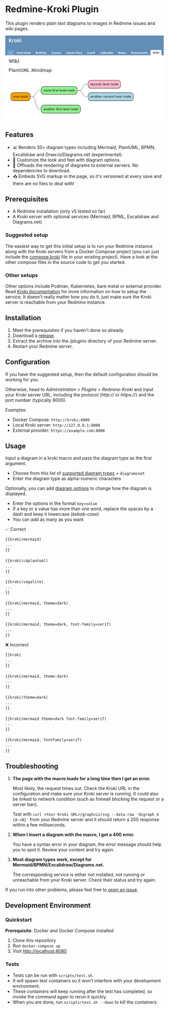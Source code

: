 # Redmine-Kroki Plugin

This plugin renders plain text diagrams to images in Redmine issues and
wiki pages.

![PlantUML Mindmap Example](doc/img/wiki-plantuml_mindmap.png)

## Features

* 📊 Renders 30+ diagram types including Mermaid, PlantUML, BPMN, Excalidraw and
  Draw.io/Diagrams.net (experimental).
* 🎨 Customize the look and feel with diagram options.
* 🚀 Offloads the rendering of diagrams to external servers. No dependencies
to download.
* 📥 Embeds SVG markup in the page, so it's versioned at every save and
  there are no files to deal with!

## Prerequisites

* A Redmine installation (only v5 tested so far)
* A Kroki server with optional services (Mermaid, BPML, Excalidraw and
  Diagrams.net)

### Suggested setup

The easiest way to get this initial setup is to run your Redmine instance along
with the Kroki servers from a Docker Compose project (you can just include the
[compose.kroki](compose.kroki.yml) file in your existing project). Have
a look at the other compose files in the source code to get you started.

### Other setups

Other options include Podman, Kubernetes, bare metal or external provider. Read
[Kroki documentation](https://docs.kroki.io/kroki/setup/install/) for more
information on how to setup the service. It doesn't really matter how you do it,
just make sure the Kroki server is reachable from your Redmine instance.

## Installation

1. Meet the prerequisites if you haven't done so already.
1. Download a [release](//github.com/JeffDess/redmine-kroki/releases).
1. Extract the archive into the _/plugins_ directory of your Redmine server.
1. Restart your Redmine server.

## Configuration

If you have the suggested setup, then the default configuration should be
working for you.

Otherwise, head to _Administration > Plugins > Redmine-Kroki_ and input your
Kroki server URL, including the protocol (_http://_ or _https://_) and the port
number (typically 8000).

   Examples:

* Docker Compose: `http://kroki:8000`
* Local Kroki server: `http://127.0.0.1:8000`
* External provider: `https://example.com:8000`

## Usage

Input a diagram in a kroki macro and pass the diagram type as the first argument.

* Choose from this list of [supported diagram types](https://kroki.io/#support)
  \+ `diagramsnet`
* Enter the diagram type as alpha-numeric characters

Optionally, you can add [diagram options](https://docs.kroki.io/kroki/setup/diagram-options/)
to change how the diagram is displayed.

* Enter the options in the format `key=value`
* If a key or a value has more than one word, replace the spaces by a dash and
keep it lowercase (_kebab-case_)
* You can add as many as you want

✅ Correct

```markdown
{{kroki(mermaid)
...
}}

{{kroki(c4plantuml)
...
}}

{{kroki(vegalite)
...
}}

{{kroki(mermaid, theme=dark)
...
}}

{{kroki(mermaid, theme=dark, font-family=serif)
...
}}
```

❌ Incorrect

```markdown
{{kroki
...
}}

{{kroki(mermaid, theme:dark)
...
}}

{{kroki(theme=dark)
...
}}

{{kroki(mermaid theme=dark font-family=serif)
...
}}

{{kroki(mermaid, fontFamily=serif)
...
}}
```

## Troubleshooting

1. **The page with the macro loads for a long time then I get an
   error.**

   Most likely, the request times out. Check the Kroki URL in the configuration
   and make sure your Kroki server is running. It could also be linked to
   network condition (such as firewall blocking the request or a server ban).

   Test with `curl <Your Kroki URL>/graphviz/svg --data-raw 'digraph G {A->B}'`
   from your Redmine server and it should return a 200 response within a few
   milliseconds.

1. **When I insert a diagram with the macro, I get a 400 error.**

   You have a syntax error in your diagram, the error message should help you
   to spot it. Review your content and try again.

1. **Most diagram types work, except for
   Mermaid/BPMN/Excalidraw/Diagrams.net.**

   The corresponding service is either not installed, not running or unreachable
   from your Kroki server. Check their status and try again.

If you run into other problems, please feel free to [open an issue](//github.com/JeffDess/redmine-kroki/issues/new/choose).

## Development Environment

### Quickstart

**Prerequisite**: Docker and Docker Compose installed

1. Clone this repository
2. Run `docker-compose up`
3. Visit <http://localhost:8080>

### Tests

* Tests can be run with `scripts/test.sh`.
* It will spawn test containers so it won't interfere with your development
  environment.
* These containers will keep running after the test has completed, so invoke
  the command again to rerun it quickly.
* When you are done, run `scripts/test.sh --down` to kill the containers.
